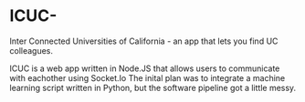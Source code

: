 # ICUC-
Inter Connected Universities of California - an app that lets you find UC colleagues.

ICUC is a web app written in Node.JS that allows users to communicate with eachother using Socket.Io
The inital plan was to integrate a machine learning script written in Python, but the software pipeline got a little messy.
